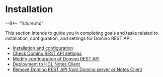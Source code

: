 # Installation

--8<-- "future.md"

This section intends to guide you in completing goals and tasks related to installation, configuration, and settings for Domino REST API.

- [Installation and configuration](../../tutorial/installconfig/index.md)
- [Check Domino REST API settings](checksettings.md)
- [Modify configuration of Domino REST API](modifyconfig.md)
- [Deployment to HCL Notes Client](notesclient.md)
- [Remove Domino REST API from Domino server or Notes Client](uninstall.md)

